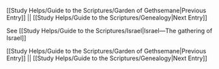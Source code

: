 [[Study Helps/Guide to the Scriptures/Garden of Gethsemane|Previous Entry]]  ||  [[Study Helps/Guide to the Scriptures/Genealogy|Next Entry]]

 See [[Study Helps/Guide to the Scriptures/Israel|Israel—The gathering of Israel]]

[[Study Helps/Guide to the Scriptures/Garden of Gethsemane|Previous Entry]]  ||  [[Study Helps/Guide to the Scriptures/Genealogy|Next Entry]]